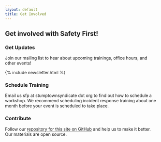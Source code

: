 ```yaml
---
layout: default
title: Get Involved
---
```


## Get involved with Safety First!

### Get Updates

Join our mailing list to hear about upcoming trainings, office hours, and other events!

{% include newsletter.html %}

### Schedule Training

Email us sfp at stumptownsyndicate dot org to find out how to schedule a workshop. We recommend scheduling incident response training about one month before your event is scheduled to take place.

### Contribute

Follow our [repository for this site on GitHub](https://github.com/safetyfirstpdx/safetyfirstpdx.github.io) and help us to make it better. Our materials are open source.



